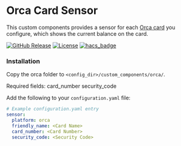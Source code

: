 # Orca Card Sensor

This custom components provides a sensor for each [Orca card](https://en.wikipedia.org/wiki/ORCA_card) you configure, which shows the current balance on the card.

[![GitHub Release][releases-shield]][releases]
[![License][license-shield]](LICENSE.md)
[![hacs_badge](https://img.shields.io/badge/HACS-Custom-41BDF5.svg?style=for-the-badge)](https://github.com/hacs/integration)

### Installation

Copy the orca folder to `<config_dir>/custom_components/orca/`.

Required fields:
card_number
security_code

Add the following to your `configuration.yaml` file:

```yaml
# Example configuration.yaml entry
sensor:
  platform: orca
  friendly_name: <Card Name>
  card_number: <Card Number>
  security_code: <Security Code>
```

[license-shield]: https://img.shields.io/github/license/buckbanzai/ha-orca.svg?style=for-the-badge
[releases-shield]: https://img.shields.io/github/release/buckbanzai/ha-orca.svg?style=for-the-badge
[releases]: https://github.com/buckbanzai/ha-orca/releases
